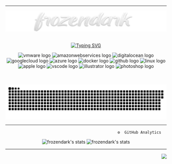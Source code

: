   ---

<div align="center">
<img src="https://github.com/frozendark01/frozendark01/blob/main/frzndrk.png">
</div>
<br />
<p align="center">
<a href="https://git.io/typing-svg"><img src="https://readme-typing-svg.herokuapp.com?font=Philosopher&size=30&duration=4000&pause=44000&color=298EBBFF&background=CFCFCF00&center=true&vCenter=true&width=450&lines=Tehnologies+%26+tools+i+use" alt="Typing SVG" /></a>
</p>
<div align="center">
<img src="https://github.com/walkxcode/Dashboard-Icons/blob/11899c403f3a60336c11dd247cdcc95795530a1a/png/vmwarevcenter.png" height="45" width="45" alt="vmware logo"  />
  <img src="https://cdn.jsdelivr.net/gh/devicons/devicon/icons/amazonwebservices/amazonwebservices-original.svg" height="40" width="52" alt="amazonwebservices logo"  />
  <img src="https://cdn.jsdelivr.net/gh/devicons/devicon/icons/digitalocean/digitalocean-original.svg" height="40" width="52" alt="digitalocean logo"  />
  <img src="https://cdn.jsdelivr.net/gh/devicons/devicon/icons/googlecloud/googlecloud-original.svg" height="40" width="52" alt="googlecloud logo"  />
  <img src="https://cdn.jsdelivr.net/gh/devicons/devicon/icons/azure/azure-original.svg" height="40" width="52" alt="azure logo"  />
  <img src="https://cdn.jsdelivr.net/gh/devicons/devicon/icons/docker/docker-original.svg" height="40" width="52" alt="docker logo"  />
  <img src="https://cdn.jsdelivr.net/gh/devicons/devicon/icons/github/github-original.svg" height="40" width="52" alt="github logo"  />
  <img src="https://cdn.jsdelivr.net/gh/devicons/devicon/icons/linux/linux-original.svg" height="40" width="52" alt="linux logo"  />
  <img src="https://cdn.jsdelivr.net/gh/devicons/devicon/icons/apple/apple-original.svg" height="40" width="52" alt="apple logo"  />
  <img src="https://cdn.jsdelivr.net/gh/devicons/devicon/icons/vscode/vscode-original.svg" height="40" width="52" alt="vscode logo"  />
  <img src="https://cdn.jsdelivr.net/gh/devicons/devicon/icons/illustrator/illustrator-plain.svg" height="40" width="52" alt="illustrator logo"  />
  <img src="https://cdn.jsdelivr.net/gh/devicons/devicon/icons/photoshop/photoshop-plain.svg" height="40" width="52" alt="photoshop logo"  />
</div>

<br />
<br />

<p align="center">
<img width="700" src="https://github.com/frozendark01/frozendark01/blob/main/github-snake.svg" />
</p>

  ---
                                                     ⚙️  GitHub Analytics
                                           
<p align="center">
	<img src="https://github-readme-stats.vercel.app/api?username=frozendark01&count_private=trues&line_height=20&card_width=400&include_all_commits=false&how_icons=true&theme=github_dark" alt="frozendark's stats" />
	<img src="https://github-readme-stats.vercel.app/api/top-langs?username=frozendark01&count_private=trues&card_width=300&show_icons=true&locale=en&layout=compact&theme=github_dark" alt="frozendark's stats"/>
</p>

  ---
<div align="right">
 <img src="https://visitor-badge.laobi.icu/badge?page_id=frozendark01"  /> 
  </div>
<br/>
